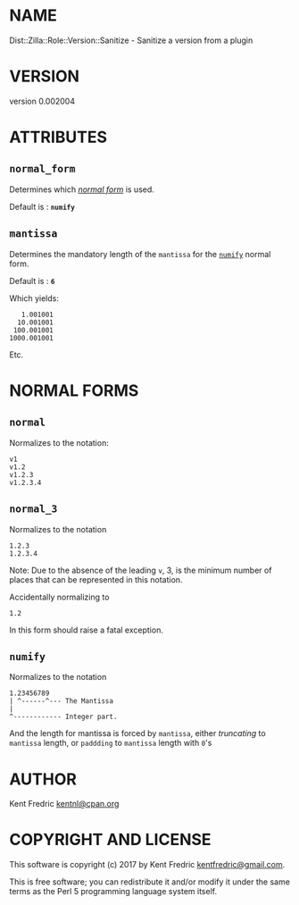 # NAME

Dist::Zilla::Role::Version::Sanitize - Sanitize a version from a plugin

# VERSION

version 0.002004

# ATTRIBUTES

## `normal_form`

Determines which [_normal form_](#normal-forms) is used.

Default is : **`numify`**

## `mantissa`

Determines the mandatory length of the `mantissa` for the [`numify`](#numify) normal form.

Default is : **`6`**

Which yields:

       1.001001
      10.001001
     100.001001
    1000.001001

Etc.

# NORMAL FORMS

## `normal`

Normalizes to the notation:

    v1
    v1.2
    v1.2.3
    v1.2.3.4

## `normal_3`

Normalizes to the notation

    1.2.3
    1.2.3.4

Note: Due to the absence of the leading `v`, 3, is the minimum number of places that can be represented in this notation.

Accidentally normalizing to

    1.2

In this form should raise a fatal exception.

## `numify`

Normalizes to the notation

    1.23456789
    | ^------^--- The Mantissa
    |
    ^------------ Integer part.

And the length for mantissa is forced by `mantissa`, either _truncating_ to `mantissa` length, or `paddding` to `mantissa` length with `0`'s

# AUTHOR

Kent Fredric <kentnl@cpan.org>

# COPYRIGHT AND LICENSE

This software is copyright (c) 2017 by Kent Fredric <kentfredric@gmail.com>.

This is free software; you can redistribute it and/or modify it under
the same terms as the Perl 5 programming language system itself.
